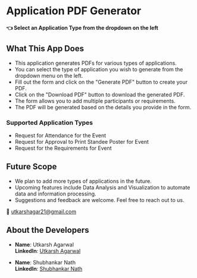 # Application PDF Generator

**👈 Select an Application Type from the dropdown on the left**

## What This App Does

- This application generates PDFs for various types of applications.
- You can select the type of application you wish to generate from the dropdown menu on the left.
- Fill out the form and click on the "Generate PDF" button to create your PDF.
- Click on the "Download PDF" button to download the generated PDF.
- The form allows you to add multiple participants or requirements.
- The PDF will be generated based on the details you provide in the form.

### Supported Application Types

- Request for Attendance for the Event
- Request for Approval to Print Standee Poster for Event
- Request for the Requirements for Event

## Future Scope

- We plan to add more types of applications in the future.
- Upcoming features include Data Analysis and Visualization to automate data and information processing.
- Suggestions and feedback are welcome. Feel free to reach out to us.

📨 [utkarshagar21@gmail.com](mailto:utkarshagar21@gmail.com)

## About the Developers

- **Name**: Utkarsh Agarwal  
  **LinkedIn**: [Utkarsh Agarwal](https://www.linkedin.com/in/utkarsh-agarwal-1b359922b/)

- **Name**: Shubhankar Nath  
  **LinkedIn**: [Shubhankar Nath](https://www.linkedin.com/in/shubhankar-nath-ab8549265/)
